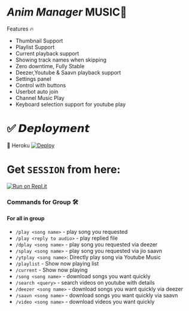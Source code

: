 # *Anim Manager* MUSIC🎵

Features 🔥

* Thumbnail Support
* Playlist Support
* Current playback support
* Showing track names when skipping
* Zero downtime, Fully Stable
* Deezer,Youtube & Saavn playback support
* Settings panel
* Control with buttons
* Userbot auto join
* Channel Music Play
* Keyboard selection support for youtube play

# ✅ 𝘿𝙚𝙥𝙡𝙤𝙮𝙢𝙚𝙣𝙩

💜 Heroku
[![Deploy](https://www.herokucdn.com/deploy/button.svg)](https://heroku.com/deploy?template=https://github.com/SenuGamerBoy/Anim_Manager_Music)

# Get `SESSION` from here:

[![Run on Repl.it](https://repl.it/badge/github/ChankitSaini/GenerateStringSession)](https://replit.com/@SenuGamerBoy/Session-senuinfinity)

### Commands for Group 🛠
#### For all in group

- `/play <song name>` - play song you requested
- `/play <reply to audio>` - play replied file
- `/dplay <song name>` - play song you requested via deezer
- `/splay <song name>` - play song you requested via jio saavn
- `/ytplay <song name>`: Directly play song via Youtube Music
- `/playlist` - Show now playing list
- `/current` - Show now playing
- `/song <song name>` - download songs you want quickly
- `/search <query>` - search videos on youtube with details
- `/deezer <song name>` - download songs you want quickly via deezer
- `/saavn <song name>` - download songs you want quickly via saavn
- `/video <song name>` - download videos you want quickly
